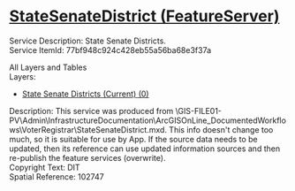# [StateSenateDistrict (FeatureServer)](https://services1.arcgis.com/k3vhq11XkBNeeOfM/ArcGIS/rest/services/StateSenateDistrict/FeatureServer)  

Service Description: State Senate Districts.  
Service ItemId: 77bf948c924c428eb55a56ba68e3f37a  

All Layers and Tables  
Layers:  
* [State Senate Districts (Current) (0)](https://services1.arcgis.com/k3vhq11XkBNeeOfM/ArcGIS/rest/services/StateSenateDistrict/FeatureServer/0)  

Description: This service was produced from \\GIS-FILE01-PV\Admin\InfrastructureDocumentation\ArcGISOnLine\_DocumentedWorkflows\VoterRegistrar\StateSenateDistrict.mxd. This info doesn't change too much, so it is suitable for use by App. If the source data needs to be updated, then its reference can use updated information sources and then re-publish the feature services (overwrite).  
Copyright Text: DIT  
Spatial Reference: 102747
